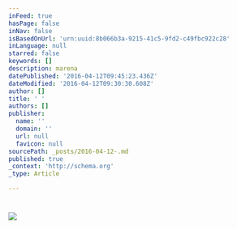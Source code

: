 ```yaml
---
inFeed: true
hasPage: false
inNav: false
isBasedOnUrl: 'urn:uuid:8b066b3a-9215-41c5-9fd2-c49fbc922c28'
inLanguage: null
starred: false
keywords: []
description: marena
datePublished: '2016-04-12T09:45:23.436Z'
dateModified: '2016-04-12T09:30:30.608Z'
author: []
title: ' '
authors: []
publisher:
  name: ''
  domain: ''
  url: null
  favicon: null
sourcePath: _posts/2016-04-12-.md
published: true
_context: 'http://schema.org'
_type: Article

---
```

# ![](https://the-grid-user-content.s3-us-west-2.amazonaws.com/a7c7fc6d-b1b8-40a4-a015-29f1cccc83b9.png)